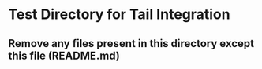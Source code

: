 # Test Directory for Tail Integration

## Remove any files present in this directory except this file (README.md)

